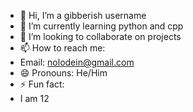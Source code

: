 - 👋 Hi, I’m a gibberish username
- 🌱 I’m currently learning python and cpp
- 💞️ I’m looking to collaborate on projects
- 📫 How to reach me:
- Email: nolodein@gmail.com
- 😄 Pronouns: He/Him
- ⚡ Fun fact:
- I am 12

<!---
nujfwbiwrlgibrqoihea/nujfwbiwrlgibrqoihea is a ✨ special ✨ repository because its `README.md` (this file) appears on your GitHub profile.
You can click the Preview link to take a look at your changes.
--->
